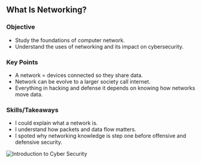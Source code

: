 ## What Is Networking?

### Objective
- Study the foundations of computer network.
- Understand the uses of networking and its impact on cybersecurity.

### Key Points
- A network = devices connected so they share data.
- Network can be evolve to a larger society call internet.
- Everything in hacking and defense it depends on knowing how networks move data.

### Skills/Takeaways
- I could explain what a network is.
- I understand how packets and data flow matters.
- I spoted why networking knowledge is step one before offensive and defensive security. 



![Introduction to Cyber Security](https://github.com/user-attachments/assets/67fc6282-85e9-4d14-9200-dd0d5ed42834)
